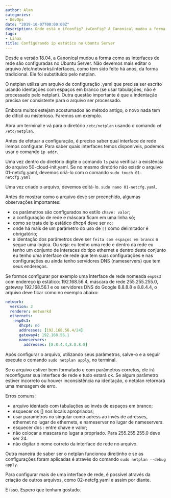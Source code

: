 ```yaml
---
author: Alan
categories:
- DevOps
date: "2019-10-07T00:00:00Z"
description: Onde está o ifconfig? iwConfig? A Canonical mudou a forma como as intefaces de redes são configuradas no Ubuntu Server. Montei um passo-a-passo para facilitar a vida.
tags:
- Linux
title: Configurando ip estático no Ubuntu Server
---
```

Desde a versão 18.04, a Canonical mudou a forma como as interfaces de rede são configuradas no Ubuntu Server. Não devemos mais editar o arquivo /etc/networks/interfaces, como tem sido feito há anos, da forma tradicional. Ele foi substituído pelo netplan.

O netplan utiliza um arquivo de configuração  .yaml que precisa ser escrito usando identações com espaços em branco (se usar tabulações, não é processado pelo netplan). Outra questão importante é que a indentação precisa ser consistente para o arquivo ser processado.

Embora muitos estejam acostumados ao método antigo, o novo nada tem de difícil ou misterioso. Faremos um exemplo.

Abra um terminal e vá para o diretório `/etc/netplan` usando o comando `cd /etc/netplan`.

Antes de efetuar a configuração, é preciso saber qual interface de rede iremos configurar. Para saber quais interfaces temos disponíveis, podemos usar o comando `ip addr`.

Uma vez dentro do diretório digite o comando `ls` para verificar a existência do arquivo 50-cloud-init.yaml. Se no mesmo diretório não existir o arquivo 01-netcfg.yaml, devemos criá-lo com o comando `sudo touch 01-netcfg.yaml`

Uma vez criado o arquivo, devemos editá-lo. `sudo nano 01-netcfg.yaml`.

Antes de mostrar como o arquivo deve ser preenchido, algumas observações importantes:

- os parâmetros são configurados no estilo `chave: valor`;
- a configuração de rede e máscara ficam em uma linha só;
- como se trata de ip estático dhcp4 deve ser `no`;
- onde há mais de um parâmetro do uso de `[]` como delimitador é obrigatório;
- a identação dos parâmetros deve ser `feita com espaços em branco` e segue uma lógica. Ou seja: eu tenho uma rede e dentro da rede eu tenho um conjunto de interaces do tipo ethernet e dentro deste conjunto eu tenho uma interface de rede que tem suas configurações e nas configurações eu ainda tenho servidores DNS (nameservers) que tem seus endereços.

Se formos configurar por exemplo uma interface de rede nomeada `enp0s3` com endereço ip estático: 192.168.56.4, máscara de rede 255.255.255.0, gateway 192.168.56.1 e os servidores DNS do Google 8.8.8.8 e 8.8.4.4, o arquivo deve ficar como no exemplo abaixo:

```YAML
network:
  version: 2
  renderer: networkd
  ethernets:
    enp0s3:
      dhcp4: no
      addresses: [192.168.56.4/24]
      gateway4: 192.168.56.1
      nameservers:
        addresses: [8.8.4.4,8.8.8.8]
```

Após configurar o arquivo, utilizando seus parâmetros, salve-o e a seguir execute o comando `sudo netplan apply`, no terminal.

Se o arquivo estiver bem formatado e com parâmetros corretos, ele irá reconfigurar sua interface de rede e tudo estará ok. Se algum parâmetro estiver incorreto ou houver inconsistência na identação, o netplan retornará uma mensagem de erro.

Erros comuns:

- arquivo identado com tabulações ao invés de espaços em branco;
- esquecer os [] nos locais apropriados;
- usar parametros no singular como adress ao invés de adresses, ethernet no lugar de ethernets, e nameserver no lugar de nameservers.
- esquecer dos : entre chave e valor;
- não colocar a mascara no lugar a propriado. Para 255.255.255.0 deve ser 24.
- não digitar o nome correto da interface de rede no arquivo.

Outra maneira de saber ser o netplan funcionou direitinho e se as configurações foram aplicadas é através do comando `sudo netplan --debug apply`.

Para configurar mais de uma interface de rede, é possível através da criação de outros arquivos, como 02-netcfg.yaml e assim por diante.

É isso. Espero que tenham gostado.
